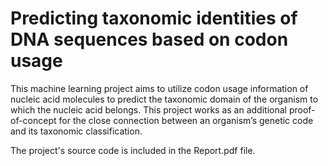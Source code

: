 # Predicting taxonomic identities of DNA sequences based on codon usage

This machine learning project aims to utilize codon usage information of nucleic acid molecules to predict the taxonomic domain of the organism to which the nucleic acid belongs. This project works as an additional proof-of-concept for the close connection between an organism’s genetic code and its taxonomic classification.

The project's source code is included in the Report.pdf file.
